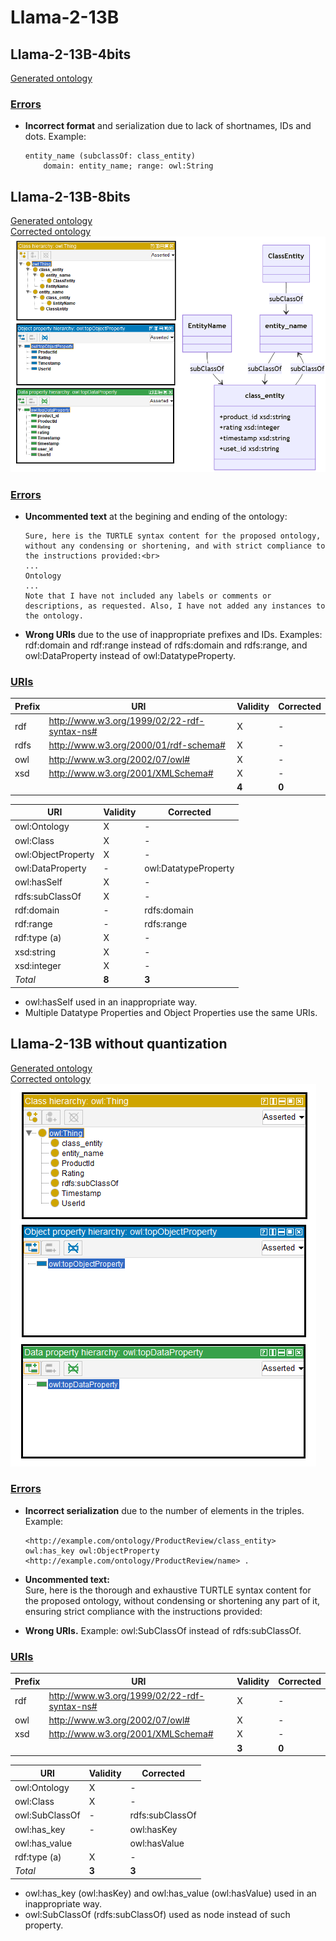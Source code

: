 # Llama-2-13B

## Llama-2-13B-4bits

[Generated ontology](./ontology_4bits.txt)


### [Errors](./ontology_4bits_notes.txt)

-   **Incorrect format** and serialization due to lack of shortnames, IDs and dots. Example:
    ```
    entity_name (subclassOf: class_entity)
        domain: entity_name; range: owl:String
    ```


## Llama-2-13B-8bits

[Generated ontology](./ontology_8bits.txt)
<br>
[Corrected ontology](./ontology_8bits_corrected.txt)
<br>
![](./ontology_8bits_corrected.png)


### [Errors](./ontology_8bits_notes.txt)

-   **Uncommented text** at the begining and ending of the ontology:<br>
    ```
    Sure, here is the TURTLE syntax content for the proposed ontology, without any condensing or shortening, and with strict compliance to the instructions provided:<br>
    ...
    Ontology
    ...
    Note that I have not included any labels or comments or descriptions, as requested. Also, I have not added any instances to the ontology.
    ```

-   **Wrong URIs** due to the use of inappropriate prefixes and IDs. Examples: rdf:domain and rdf:range instead of rdfs:domain and rdfs:range, and owl:DataProperty instead of owl:DatatypeProperty.


### [URIs](./ontology_8bits_URIs.xlsx)

| Prefix | URI                                           | Validity | Corrected |
|--------|-----------------------------------------------|----------|-----------|
| rdf    | http://www.w3.org/1999/02/22-rdf-syntax-ns#   | X        | -         |
| rdfs   | http://www.w3.org/2000/01/rdf-schema#         | X        | -         |
| owl    | http://www.w3.org/2002/07/owl#                | X        | -         |
| xsd    | http://www.w3.org/2001/XMLSchema#             | X        | -         |
|        |                                               | **4**    | **0**     |

| URI                | Validity | Corrected            |
|--------------------|----------|----------------------|
| owl:Ontology       | X        | -                    |
| owl:Class          | X        | -                    |
| owl:ObjectProperty | X        | -                    |
| owl:DataProperty   | -        | owl:DatatypeProperty |
| owl:hasSelf        | X        | -                    |
| rdfs:subClassOf    | X        | -                    |
| rdf:domain         | -        | rdfs:domain          |
| rdf:range          | -        | rdfs:range           |
| rdf:type (a)       | X        | -                    |
| xsd:string         | X        | -                    |
| xsd:integer        | X        | -                    |
| *Total*            | **8**    | **3**                |

-   owl:hasSelf used in an inappropriate way.
-   Multiple Datatype Properties and Object Properties use the same URIs.


## Llama-2-13B without quantization

[Generated ontology](./ontology_all.txt)
<br>
[Corrected ontology](./ontology_all_corrected.txt)
<br>
![](./ontology_all_corrected.png)

### [Errors](./ontology_all_notes.txt)

-   **Incorrect serialization** due to the number of elements in the triples. Example:
    ```
    <http://example.com/ontology/ProductReview/class_entity> owl:has_key owl:ObjectProperty <http://example.com/ontology/ProductReview/name> .
    ```

-    **Uncommented text:** <br>
     Sure, here is the thorough and exhaustive TURTLE syntax content for the proposed ontology, without condensing or shortening any part of it, ensuring strict compliance with the instructions provided:
	
-   **Wrong URIs.** Example: owl:SubClassOf instead of rdfs:subClassOf.


### [URIs](./ontology_all_URIs.xlsx)

| Prefix | URI                                           | Validity | Corrected |
|--------|-----------------------------------------------|----------|-----------|
| rdf    | http://www.w3.org/1999/02/22-rdf-syntax-ns#   | X        | -         |
| owl    | http://www.w3.org/2002/07/owl#                | X        | -         |
| xsd    | http://www.w3.org/2001/XMLSchema#             | X        | -         |
|        |                                               | **3**    | **0**     |

| URI             | Validity | Corrected       |
|-----------------|----------|-----------------|
| owl:Ontology    | X        | -               |
| owl:Class       | X        | -               |
| owl:SubClassOf  | -        | rdfs:subClassOf |
| owl:has_key     | -        | owl:hasKey      |
| owl:has_value   |          | owl:hasValue    |
| rdf:type (a)    | X        | -               |
| *Total*         | **3**    | **3**           |

-   owl:has_key (owl:hasKey) and owl:has_value (owl:hasValue) used in an inappropriate way.
-   owl:SubClassOf (rdfs:subClassOf) used as node instead of such property.

